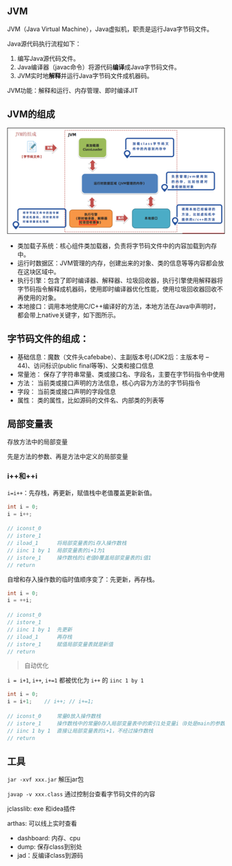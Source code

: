 ## JVM

JVM（Java Virtual Machine），Java虚拟机，职责是运行Java字节码文件。

Java源代码执行流程如下：
1. 编写Java源代码文件。
2. Java编译器（javac命令）将源代码**编译**成Java字节码文件。
3. JVM实时地**解释**并运行Java字节码文件成机器码。

JVM功能：解释和运行、内存管理、即时编译JIT

## JVM的组成
![alt text](../../images/image-88.png)

- 类加载子系统：核心组件类加载器，负责将字节码文件中的内容加载到内存中。
- 运行时数据区：JVM管理的内存，创建出来的对象、类的信息等等内容都会放在这块区域中。
- 执行引擎：包含了即时编译器、解释器、垃圾回收器，执行引擎使用解释器将字节码指令解释成机器码，使用即时编译器优化性能，使用垃圾回收器回收不再使用的对象。
- 本地接口：调用本地使用C/C++编译好的方法，本地方法在Java中声明时，都会带上native关键字，如下图所示。


## 字节码文件的组成：
- 基础信息：魔数（文件头cafebabe）、主副版本号(JDK2后：主版本号 – 44)、访问标识(public final等等)、父类和接口信息
- 常量池： 保存了字符串常量、类或接口名、字段名，主要在字节码指令中使用
- 方法： 当前类或接口声明的方法信息，核心内容为方法的字节码指令
- 字段： 当前类或接口声明的字段信息
- 属性： 类的属性，比如源码的文件名、内部类的列表等

## 局部变量表

存放方法中的局部变量

先是方法的参数、再是方法中定义的局部变量


### i++和++i

`i=i++`：先存栈，再更新，赋值栈中老值覆盖更新新值。
```java
int i = 0;
i = i++;

// iconst_0     
// istore_1
// iload_1      将局部变量表的i存入操作数栈
// iinc 1 by 1  局部变量表的i+1为1
// istore_1     操作数栈的i老值0覆盖局部变量表的i值1
// return
```
自增和存入操作数的临时值顺序变了：先更新，再存栈。
```java
int i = 0;
i = ++i;

// iconst_0     
// istore_1
// iinc 1 by 1  先更新
// iload_1      再存栈
// istore_1     赋值局部变量表就是新值
// return
```

> 自动优化

`i = i+1`, `i++`, `i+=1` 都被优化为 `i++` 的 `iinc 1 by 1`
```java
int i = 0;
i = i+1;    // i++; // i+=1;

// iconst_0     常量0放入操作数栈
// istore_1     操作数栈中的常量0存入局部变量表中的索引1处变量i（0处是main的参数args）
// iinc 1 by 1  直接让局部变量表的i+1，不经过操作数栈
// return
```
## 工具

`jar -xvf xxx.jar` 解压jar包

`javap -v xxx.class` 通过控制台查看字节码文件的内容

jclasslib: exe 和idea插件

arthas: 可以线上实时查看
- dashboard: 内存、cpu
- dump: 保存class到别处 
- jad：反编译class到源码